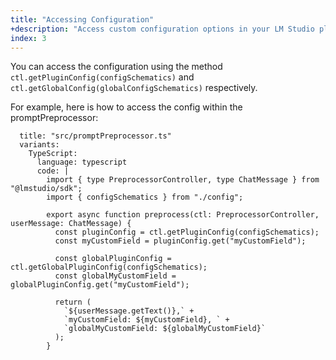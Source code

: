 ```yaml
---
title: "Accessing Configuration"
+description: "Access custom configuration options in your LM Studio plugin"
index: 3
---
```


You can access the configuration using the method `ctl.getPluginConfig(configSchematics)` and `ctl.getGlobalConfig(globalConfigSchematics)` respectively.

For example, here is how to access the config within the promptPreprocessor:

```lms_code_snippet
  title: "src/promptPreprocessor.ts"
  variants:
    TypeScript:
      language: typescript
      code: |
        import { type PreprocessorController, type ChatMessage } from "@lmstudio/sdk";
        import { configSchematics } from "./config";

        export async function preprocess(ctl: PreprocessorController, userMessage: ChatMessage) {
          const pluginConfig = ctl.getPluginConfig(configSchematics);
          const myCustomField = pluginConfig.get("myCustomField");

          const globalPluginConfig = ctl.getGlobalPluginConfig(configSchematics);
          const globalMyCustomField = globalPluginConfig.get("myCustomField");

          return (
            `${userMessage.getText()},` +
            `myCustomField: ${myCustomField}, ` +
            `globalMyCustomField: ${globalMyCustomField}`
          );
        }
```

